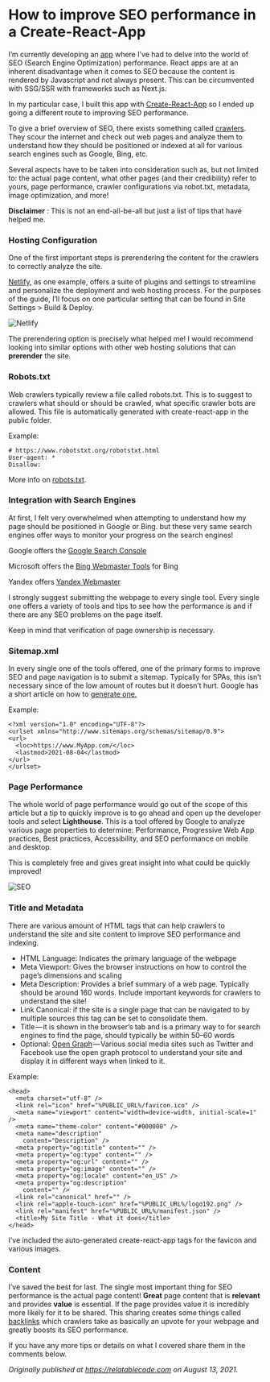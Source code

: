 # How to improve SEO performance in a Create-React-App

I’m currently developing an [app](https://nuzlocke.netlify.app) where I’ve had to delve into the world of SEO (Search Engine Optimization) performance. React apps are at an inherent disadvantage when it comes to SEO because the content is rendered by Javascript and not always present. This can be circumvented with SSG/SSR with frameworks such as Next.js.

In my particular case, I built this app with [Create-React-App](https://create-react-app.dev/) so I ended up going a different route to improving SEO performance.

To give a brief overview of SEO, there exists something called [crawlers](https://en.wikipedia.org/wiki/Web_crawler). They scour the internet and check out web pages and analyze them to understand how they should be positioned or indexed at all for various search engines such as Google, Bing, etc.

Several aspects have to be taken into consideration such as, but not limited to: the actual page content, what other pages (and their credibility) refer to yours, page performance, crawler configurations via robot.txt, metadata, image optimization, and more!

**Disclaimer** : This is not an end-all-be-all but just a list of tips that have helped me.

### Hosting Configuration

One of the first important steps is prerendering the content for the crawlers to correctly analyze the site.

[Netlify](https://www.netlify.com/), as one example, offers a suite of plugins and settings to streamline and personalize the deployment and web hosting process. For the purposes of the guide, I’ll focus on one particular setting that can be found in Site Settings > Build & Deploy.

![Netlify](https://cdn.hashnode.com/res/hashnode/image/upload/v1649267373740/trJYurYD1.png)

The prerendering option is precisely what helped me! I would recommend looking into similar options with other web hosting solutions that can **prerender** the site.

### Robots.txt

Web crawlers typically review a file called robots.txt. This is to suggest to crawlers what should or should be crawled, what specific crawler bots are allowed. This file is automatically generated with create-react-app in the public folder.

Example:

```
# https://www.robotstxt.org/robotstxt.html
User-agent: *
Disallow:
```

More info on [robots.txt](https://developers.google.com/search/docs/advanced/robots/intro).

### Integration with Search Engines

At first, I felt very overwhelmed when attempting to understand how my page should be positioned in Google or Bing. but these very same search engines offer ways to monitor your progress on the search engines!

Google offers the [Google Search Console](https://search.google.com/search-console/about)

Microsoft offers the [Bing Webmaster Tools](https://www.bing.com/webmasters/home) for Bing

Yandex offers [Yandex Webmaster](https://webmaster.yandex.com)

I strongly suggest submitting the webpage to every single tool. Every single one offers a variety of tools and tips to see how the performance is and if there are any SEO problems on the page itself.

Keep in mind that verification of page ownership is necessary.

### Sitemap.xml

In every single one of the tools offered, one of the primary forms to improve SEO and page navigation is to submit a sitemap. Typically for SPAs, this isn’t necessary since of the low amount of routes but it doesn’t hurt. Google has a short article on how to [generate one.](https://developers.google.com/search/docs/advanced/sitemaps/build-sitemap)

Example:

```
<?xml version="1.0" encoding="UTF-8"?>
<urlset xmlns="http://www.sitemaps.org/schemas/sitemap/0.9">
<url>
  <loc>https://www.MyApp.com/</loc>
  <lastmod>2021-08-04</lastmod>
</url>
</urlset>
```

### Page Performance

The whole world of page performance would go out of the scope of this article but a tip to quickly improve is to go ahead and open up the developer tools and select **Lighthouse**. This is a tool offered by Google to analyze various page properties to determine: Performance, Progressive Web App practices, Best practices, Accessibility, and SEO performance on mobile and desktop.

This is completely free and gives great insight into what could be quickly improved!

![SEO](https://cdn.hashnode.com/res/hashnode/image/upload/v1649267374852/NV_eGAaRP.png)

### Title and Metadata

There are various amount of HTML tags that can help crawlers to understand the site and site content to improve SEO performance and indexing.

- HTML Language: Indicates the primary language of the webpage
- Meta Viewport: Gives the browser instructions on how to control the page’s dimensions and scaling
- Meta Description: Provides a brief summary of a web page. Typically should be around 160 words. Include important keywords for crawlers to understand the site!
- Link Canonical: if the site is a single page that can be navigated to by multiple sources this tag can be set to consolidate them.
- Title — it is shown in the browser’s tab and is a primary way to for search engines to find the page, should typically be within 50–60 words
- Optional: [Open Graph](https://ogp.me/) — Various social media sites such as Twitter and Facebook use the open graph protocol to understand your site and display it in different ways when linked to it.

Example:

```
<head>
  <meta charset="utf-8" />
  <link rel="icon" href="%PUBLIC_URL%/favicon.ico" />
  <meta name="viewport" content="width=device-width, initial-scale=1" />
  <meta name="theme-color" content="#000000" />
  <meta name="description"
    content="Description" />
  <meta property="og:title" content="" />
  <meta property="og:type" content="" />
  <meta property="og:url" content="" />
  <meta property="og:image" content="" />
  <meta property="og:locale" content="en_US" />
  <meta property="og:description"
    content="" />
  <link rel="canonical" href="" />
  <link rel="apple-touch-icon" href="%PUBLIC_URL%/logo192.png" />
  <link rel="manifest" href="%PUBLIC_URL%/manifest.json" />
  <title>My Site Title - What it does</title>
</head>
```

I’ve included the auto-generated create-react-app tags for the favicon and various images.

### Content

I’ve saved the best for last. The single most important thing for SEO performance is the actual page content! **Great** page content that is **relevant** and provides **value** is essential. If the page provides value it is incredibly more likely for it to be shared. This sharing creates some things called [backlinks](https://moz.com/learn/seo/backlinks) which crawlers take as basically an upvote for your webpage and greatly boosts its SEO performance.

If you have any more tips or details on what I covered share them in the comments below.

_Originally published at_ [_https://relatablecode.com_](https://relatablecode.com/how-to-improve-seo-performance-in-a-react-app/) _on August 13, 2021._